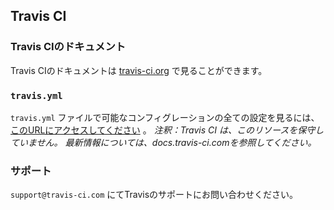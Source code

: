 ## Travis CI

### Travis CIのドキュメント

Travis CIのドキュメントは [travis-ci.org](https://docs.travis-ci.com/) で見ることができます。

### `travis.yml`

`travis.yml` ファイルで可能なコンフィグレーションの全ての設定を見るには、[このURLにアクセスしてください](https://githubteacher.github.io/travis-ci) 。 *注釈：Travis CI は、このリソースを保守していません。 最新情報については、docs.travis-ci.comを参照してください。*

### サポート

`support@travis-ci.com` にてTravisのサポートにお問い合わせください。